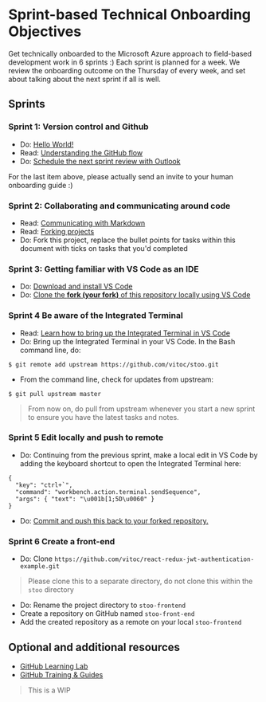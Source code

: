 # Sprint-based Technical Onboarding Objectives

Get technically onboarded to the Microsoft Azure approach to field-based development work in 6 sprints :)
Each sprint is planned for a week. We review the onboarding outcome on the Thursday of every week, and set about 
talking about the next sprint if all is well.

## Sprints

### Sprint 1: Version control and Github

* Do: [Hello World!](https://guides.github.com/activities/hello-world/)
* Read: [Understanding the GitHub flow](https://guides.github.com/introduction/flow/)
* Do: [Schedule the next sprint review with Outlook](https://support.office.com/en-us/article/schedule-a-meeting-with-other-people-5c9877bc-ab91-4a7c-99fb-b0b68d7ea94f)

For the last item above, please actually send an invite to your human onboarding guide :)

### Sprint 2: Collaborating and communicating around code

* Read: [Communicating with Markdown](https://lab.github.com/githubtraining/communicating-using-markdown)
* Read: [Forking projects](https://guides.github.com/activities/forking/)
* Do: Fork this project, replace the bullet points for tasks within this document with ticks on tasks that you'd completed

### Sprint 3: Getting familiar with VS Code as an IDE

* Do: [Download and install VS Code](https://code.visualstudio.com/download)
* Do: [Clone the **fork (your fork)** of this repository locally using VS Code](https://code.visualstudio.com/docs/editor/versioncontrol#_cloning-a-repository)

### Sprint 4 Be aware of the Integrated Terminal

* Read: [Learn how to bring up the Integrated Terminal in VS Code](https://code.visualstudio.com/docs/editor/integrated-terminal)
* Do: Bring up the Integrated Terminal in your VS Code. In the Bash command line, do:
```
$ git remote add upstream https://github.com/vitoc/stoo.git
```
* From the command line, check for updates from upstream:
```
$ git pull upstream master
```
> From now on, do pull from upstream whenever you start a new sprint to ensure you have the latest tasks and notes.

### Sprint 5 Edit locally and push to remote 

* Do: Continuing from the previous sprint, make a local edit in VS Code by adding the
  keyboard shortcut to open the Integrated Terminal here:
```
{
  "key": "ctrl+`",
  "command": "workbench.action.terminal.sendSequence",
  "args": { "text": "\u001b[1;5D\u0060" }
}
```
* Do: [Commit and push this back to your forked repository.](https://code.visualstudio.com/docs/editor/versioncontrol#_commit)

### Sprint 6 Create a front-end

* Do: Clone ```https://github.com/vitoc/react-redux-jwt-authentication-example.git```
> Please clone this to a separate directory, do not clone this within the ```stoo``` directory
* Do: Rename the project directory to ```stoo-frontend```
* Create a repository on GitHub named ```stoo-front-end```
* Add the created repository as a remote on your local ```stoo-frontend```


## Optional and additional resources
* [GitHub Learning Lab](https://lab.github.com/)
* [GitHub Training & Guides](https://www.youtube.com/githubguides)

> This is a WIP
